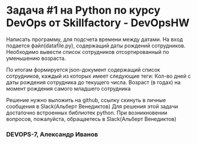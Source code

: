 # Задача #1 на Python по курсу DevOps от Skillfactory - DevOpsHW

Написать программу, для подсчета времени между датами. На вход подается файл(datafile.py), содержащий даты рождений сотрудников. Необходимо вывести список сотрудников отсортированный по уменьшению возраста.

По итогам формируется json-документ содержащий список сотрудников, каждый из которых имеет следующие теги: Кол-во дней с даты рождения сотрудника до текущего числа. Возраст (в годах) на момент рождения самого младшего сотрудника

Решение нужно выложить на github, ссылку скинуть в личные сообщения в Slack(Альберт Венедиктов) Для решения этой задачи достаточно встроенных библиотек python. При возникновении вопросов, пожалуйста, обращаетесь в Slack(Альберт Венедиктов)

### DEVOPS-7, Александр Иванов
